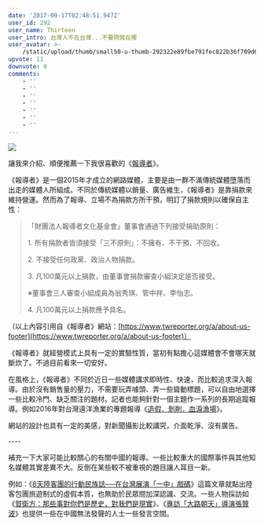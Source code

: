 ```yaml
---
date: '2017-09-17T02:48:51.947Z'
user_id: 292
user_name: Thirteen
user_intro: 台灣人不在台灣...不要問我在哪
user_avatar: >-
    /static/upload/thumb/small50-u-thumb-292322e89fbe791fec822b36f709d6154660fb0a4b2.png
upvote: 11
downvote: 0
comments:
    - ''
    - ''
    - ''
    - ''
    - ''
    - ''
    - ''
---
```


![](https://pincimg.com/posts/3684/c121346a61f31732d5d024e7a6f2ac39.jpg)

讓我來介紹、順便推薦一下我很喜歡的《[報導者](https://www.twreporter.org/)》。  

《報導者》是一個2015年才成立的網路媒體，主要是由一群不滿傳統媒體墮落而出走的媒體人所組成。不同於傳統媒體以銷量、廣告維生，《報導者》是靠捐款來維持營運。然而為了報導、立場不為捐款方所干預，明訂了捐款規則以確保自主性：

> 「財團法人報導者文化基金會」董事會通過下列接受捐助原則：
> 
> 1\. 所有捐款者皆須接受「三不原則」：不擁有、不干預、不回收。
> 
> 2\. 不接受任何政黨、政治人物捐款。
> 
> 3\. 凡100萬元以上捐款，由董事會捐款審查小組決定是否接受。
> 
> ※董事會三人審查小組成員為翁秀琪、管中祥、李怡志。
> 
> 4\. 凡100萬元以上捐款應予具名。

（以上內容引用自《報導者》網站：[https://www.twreporter.org/a/about-us-footer](https://www.twreporter.org/a/about-us-footer)）

《報導者》就經營模式上具有一定的實驗性質，當初有點擔心這媒體會不會哪天就斷炊了。不過目前看來一切安好。

在風格上，《報導者》不同於近日一些媒體講求即時性、快速，而比較追求深入報導。由於沒有銷售量的壓力，不需要玩弄噱頭、弄一些聳動標題，可以自由地選擇一些比較冷門、缺乏關注的題材。記者也能夠針對一個主題作一系列的長期追蹤報導。例如2016年對台灣遠洋漁業的專題報導《[造假．剝削．血淚漁場](https://www.twreporter.org/topics/far-sea-fishing-investigative-report)》。

網站的設計也具有一定的美感，對新聞攝影比較講究，介面乾淨、沒有廣告。

\----

補充一下大家可能比較關心的有關中國的報導。一些比較重大的國際事件與其他知名媒體其實差異不大。反倒在某些較不被重視的題目讓人耳目一新。

例如：《[8天陸客團的行動民族誌──在台灣展演「一中」戲碼](https://www.twreporter.org/a/book-8days-china-tourists-in-taiwan)》這篇文章就點出陸客包團旅遊制式的虛假本質，也無助於民眾間加深認識、交流。一些人物採訪如《[賀衛方：那些事對你們是歷史，對我們是現實](https://www.twreporter.org/a/china-he-wei-fang)》、《[專訪「大路朝天」導演張贊波](https://www.twreporter.org/a/director-chang-zan-po)》也提供一些在中國無法發聲的人士一些發言空間。
